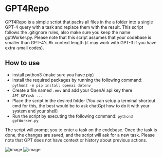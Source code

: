 # GPT4Repo

GPT4Repo is a simple script that packs all files in the a folder into a single GPT-4 query with a task and replace them with the result. This script follows the .gitignore rules, also make sure you keep the name gptWorker.py. Please note that this script assumes that your codebase is smaller than GPT-4's 8k context length (it may work with GPT-3 if you have extra-small codes).

## How to use

- Install python3 (make sure you have pip)
- Install the required packages by running the following command: ```python3 -m pip install openai dotenv```
- Create a file named ```.env``` and add your OpenAi api key there ```API_KEY=sk-...```
- Place the script in the desired folder (You can setup a terminal shortcut cmd for this, the best would be to ask chatGpt how to do it with your system and your shell)
- Run the script by executing the following command: ```python3 gptWorker.py```

The script will prompt you to enter a task on the codebase. Once the task is done, the changes are saved, and the script will ask for a new task. Please note that GPT does not have context or history about previous actions.

![image](https://user-images.githubusercontent.com/49965312/236678457-84787929-5b22-4044-a662-8841ad09b036.png)
![image](https://user-images.githubusercontent.com/49965312/236678460-e1e0cee5-c1e5-4f52-8e51-d250a41bcd6c.png)
